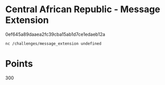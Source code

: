 # Central African Republic - Message Extension
0ef645a89daaea2fc39cba15ab1d7ce1edaeb12a

`nc /challenges/message_extension undefined`

# Points
300
